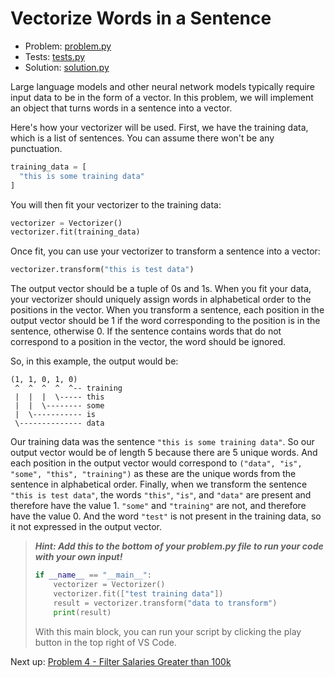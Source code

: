 # Vectorize Words in a Sentence

- Problem: [problem.py](problem.py)
- Tests: [tests.py](tests.py)
- Solution: [solution.py](solution.py)

Large language models and other neural network models typically require input data to be in the form of a vector. In this problem, we will implement an object that turns words in a sentence into a vector.

Here's how your vectorizer will be used. First, we have the training data, which is a list of sentences. You can assume there won't be any punctuation.

```python
training_data = [
  "this is some training data"
]
```

You will then fit your vectorizer to the training data:

```python
vectorizer = Vectorizer()
vectorizer.fit(training_data)
```

Once fit, you can use your vectorizer to transform a sentence into a vector:

```python
vectorizer.transform("this is test data")
```

The output vector should be a tuple of 0s and 1s. When you fit your data, your vectorizer should uniquely assign words in alphabetical order to the positions in the vector. When you transform a sentence, each position in the output vector should be 1 if the word corresponding to the position is in the sentence, otherwise 0. If the sentence contains words that do not correspond to a position in the vector, the word should be ignored.

So, in this example, the output would be:

```
(1, 1, 0, 1, 0)
 ^  ^  ^  ^  ^-- training
 |  |  |  \----- this
 |  |  \-------- some
 |  \----------- is
 \-------------- data
```

Our training data was the sentence `"this is some training data"`. So our output vector would be of length 5 because there are 5 unique words. And each position in the output vector would correspond to `("data", "is", "some", "this", "training")` as these are the unique words from the sentence in alphabetical order. Finally, when we transform the sentence `"this is test data"`, the words `"this"`, `"is"`, and `"data"` are present and therefore have the value 1. `"some"` and `"training"` are not, and therefore have the value 0. And the word `"test"` is not present in the training data, so it not expressed in the output vector.

> **_Hint: Add this to the bottom of your problem.py file to run your code with your own input!_**
>
> ```python
> if __name__ == "__main__":
>     vectorizer = Vectorizer()
>     vectorizer.fit(["test training data"])
>     result = vectorizer.transform("data to transform")
>     print(result)
> ```
>
> With this main block, you can run your script by clicking the play button in the top right of VS Code.

Next up: [Problem 4 - Filter Salaries Greater than 100k](../p7519/index.md)
